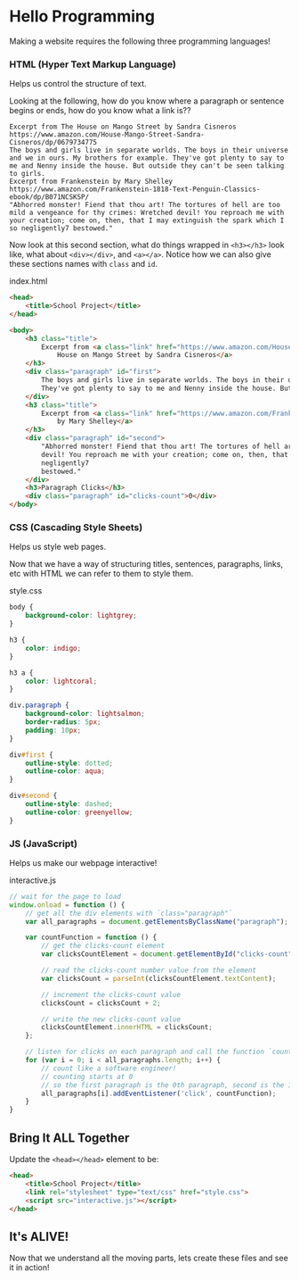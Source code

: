# Hello Programming
Making a website requires the following three programming languages!
### HTML (Hyper Text Markup Language)
Helps us control the structure of text. 

Looking at the following, how do you know where a paragraph or sentence begins or ends, how do you know what a link is??
```text
Excerpt from The House on Mango Street by Sandra Cisneros
https://www.amazon.com/House-Mango-Street-Sandra-Cisneros/dp/0679734775
The boys and girls live in separate worlds. The boys in their universe and we in ours. My brothers for example. They've got plenty to say to me and Nenny inside the house. But outside they can't be seen talking to girls.
Excerpt from Frankenstein by Mary Shelley
https://www.amazon.com/Frankenstein-1818-Text-Penguin-Classics-ebook/dp/B071NCSKSP/
"Abhorred monster! Fiend that thou art! The tortures of hell are too mild a vengeance for thy crimes: Wretched devil! You reproach me with your creation; come on, then, that I may extinguish the spark which I so negligently7 bestowed."
```
Now look at this second section, what do things wrapped in `<h3></h3>` look like, what about `<div></div>`, and `<a></a>`. Notice how we can also give these sections names with `class` and `id`.

index.html
```html
<head>
    <title>School Project</title>
</head>

<body>
    <h3 class="title">
        Excerpt from <a class="link" href="https://www.amazon.com/House-Mango-Street-Sandra-Cisneros/dp/0679734775">The
            House on Mango Street by Sandra Cisneros</a>
    </h3>
    <div class="paragraph" id="first">
        The boys and girls live in separate worlds. The boys in their universe and we in ours. My brothers for example.
        They've got plenty to say to me and Nenny inside the house. But outside they can't be seen talking to girls.
    </div>
    <h3 class="title">
        Excerpt from <a class="link" href="https://www.amazon.com/Frankenstein-1818-Text-Penguin-Classics-ebook/dp/B071NCSKSP/">Frankenstein
            by Mary Shelley</a>
    </h3>
    <div class="paragraph" id="second">
        "Abhorred monster! Fiend that thou art! The tortures of hell are too mild a vengeance for thy crimes: Wretched
        devil! You reproach me with your creation; come on, then, that I may extinguish the spark which I so
        negligently7
        bestowed."
    </div>
    <h3>Paragraph Clicks</h3>
    <div class="paragraph" id="clicks-count">0</div>
</body>
```
### CSS (Cascading Style Sheets)
Helps us style web pages.

Now that we have a way of structuring titles, sentences, paragraphs, links, etc with HTML we can refer to them to style them.

style.css
```css
body {
    background-color: lightgrey;
}

h3 {
    color: indigo;
}

h3 a {
    color: lightcoral;
}

div.paragraph {
    background-color: lightsalmon;
    border-radius: 5px;
    padding: 10px;
}

div#first {
    outline-style: dotted;
    outline-color: aqua;
}

div#second {
    outline-style: dashed;
    outline-color: greenyellow;
}
```
### JS (JavaScript)
Helps us make our webpage interactive!

interactive.js
```javascript
// wait for the page to load
window.onload = function () {
    // get all the div elements with `class="paragraph"`
    var all_paragraphs = document.getElementsByClassName("paragraph");

    var countFunction = function () {
        // get the clicks-count element
        var clicksCountElement = document.getElementById("clicks-count");

        // read the clicks-count number value from the element
        var clicksCount = parseInt(clicksCountElement.textContent);

        // increment the clicks-count value
        clicksCount = clicksCount + 2;

        // write the new clicks-count value
        clicksCountElement.innerHTML = clicksCount;
    };

    // listen for clicks on each paragraph and call the function `countFunction` 
    for (var i = 0; i < all_paragraphs.length; i++) {
        // count like a software engineer!
        // counting starts at 0
        // so the first paragraph is the 0th paragraph, second is the 1st, etc...
        all_paragraphs[i].addEventListener('click', countFunction);
    }
}
```

## Bring It ALL Together
Update the `<head></head>` element to be:
```html
<head>
    <title>School Project</title>
    <link rel="stylesheet" type="text/css" href="style.css">
    <script src="interactive.js"></script>
</head>
```
## It's ALIVE!
Now that we understand all the moving parts, lets create these files and see it in action!